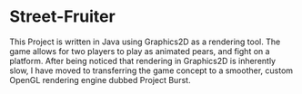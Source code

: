 # Street-Fruiter
This Project is written in Java using Graphics2D as a rendering tool. The game allows for two players to play as animated pears, and fight on a platform. After being noticed that rendering in Graphics2D is inherently slow, I have moved to transferring the game concept to a smoother, custom OpenGL rendering engine dubbed Project Burst.
